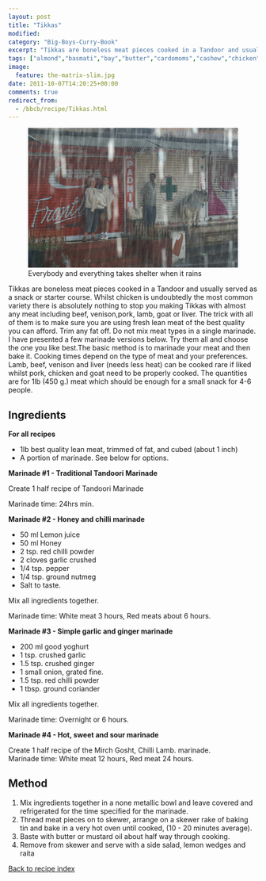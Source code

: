 ```yaml
---
layout: post
title: "Tikkas"
modified:
category: "Big-Boys-Curry-Book"
excerpt: "Tikkas are boneless meat pieces cooked in a Tandoor and usually served as a snack"
tags: ["almond","basmati","bay","butter","cardomoms","cashew","chicken","cinnamon","cloves","cumin","ghee","lamb","mace","nuts","pepper","rice","saffron","turmeric"]
image:
  feature: the-matrix-slim.jpg
date: 2011-10-07T14:20:25+00:00
comments: true
redirect_from: 
  - /bbcb/recipe/Tikkas.html
---
```


<figure>
	<a href="/images/bbcb/pict1572.jpg" alt="Rain, India" title="Rain, India &#169; Ashley Kitson 12/09/2011"><img src="/images/bbcb/pict1572.jpg"/></a>
	<figcaption>Everybody and everything takes shelter when it rains</figcaption>
</figure>

Tikkas are boneless meat pieces cooked in a Tandoor and usually served as a snack or starter course. Whilst chicken is undoubtedly the most common variety there is absolutely nothing to stop you making Tikkas with almost any meat including beef, venison,pork, lamb, goat or liver. The trick with all of them is to make sure you are using fresh lean meat of the best quality you can afford. Trim any fat off. Do not mix meat types in a single marinade. I have presented a few marinade versions below. Try them all and choose the one you like best.The basic method is to marinade your meat and then bake it. Cooking times depend on the type of meat and your preferences. Lamb, beef, venison and liver (needs less heat) can be cooked rare if liked whilst pork, chicken and goat need to be properly cooked. The quantities are for 1lb (450 g.) meat which should be enough for a small snack for 4-6 people.
        
## Ingredients
        
<p><strong>For all recipes</strong></p><ul><li>1lb best quality lean meat, trimmed of fat, and cubed (about 1 inch)</li><li>A portion of marinade. See below for options.</li></ul>
<p><strong>Marinade #1 - Traditional Tandoori Marinade</strong></p><p>Create 1 half recipe of Tandoori Marinade</p>Marinade time: 24hrs min.</p>
<p><strong>Marinade #2 - Honey and chilli marinade</strong></p><ul><li>50 ml Lemon juice</li><li>50 ml Honey</li><li>2 tsp. red chilli powder</li><li>2 cloves garlic crushed</li><li>1/4 tsp. pepper</li><li>1/4 tsp. ground nutmeg</li><li>Salt to taste.</li></ul><p>Mix all ingredients together.</p><p>Marinade time: White meat 3 hours, Red meats about 6 hours.</p>
<p><strong>Marinade #3 - Simple garlic and ginger marinade</strong></p><ul><li>200 ml good yoghurt</li><li>1 tsp. crushed garlic</li><li>1.5 tsp. crushed ginger</li><li>1 small onion, grated fine.</li><li>1.5 tsp. red chilli powder</li><li>1 tbsp. ground coriander</li></ul><p>Mix all ingredients together.</p><p>Marinade time: Overnight or 6 hours.</p>
<p><strong>Marinade #4 - Hot, sweet and sour marinade</strong></p><p>Create 1 half recipe of the Mirch Gosht, Chilli Lamb. marinade.<br>Marinade time: White meat 12 hours, Red meat 24 hours.</p>
        
## Method

<ol><li>Mix ingredients together in a none metallic bowl and leave covered and refrigerated for the time specified for the marinade.</li><li>Thread meat pieces on to skewer, arrange on a skewer rake of baking tin and bake in a very hot oven until cooked, (10 - 20 minutes average).</li><li>Baste with butter or mustard oil about half way through cooking.</li><li>Remove from skewer and serve with a side salad, lemon wedges and raita</li></ol>   

<a href="/bbcb">Back to recipe index</a>      